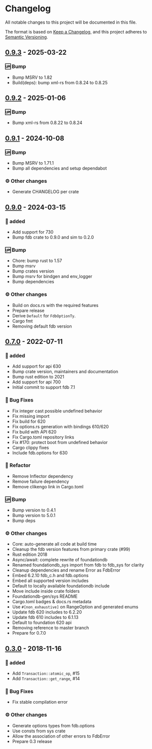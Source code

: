 # Changelog

All notable changes to this project will be documented in this file.

The format is based on [Keep a Changelog](https://keepachangelog.com/en/1.0.0/),
and this project adheres to [Semantic Versioning](https://semver.org/spec/v2.0.0.html).

## [0.9.3] - 2025-03-22

### <!-- 3 -->🆙 Bump

- Bump MSRV to 1.82
- Build(deps): bump xml-rs from 0.8.24 to 0.8.25

[0.9.3]: https://github.com/foundationdb-rs}/foundationdb-rs/compare/0.9.2..0.9.3

## [0.9.2] - 2025-01-06

### <!-- 3 -->🆙 Bump

- Bump xml-rs from 0.8.22 to 0.8.24

[0.9.2]: https://github.com/foundationdb-rs}/foundationdb-rs/compare/0.9.1..0.9.2

## [0.9.1] - 2024-10-08

### <!-- 3 -->🆙 Bump

- Bump MSRV to 1.71.1
- Bump all dependencies and setup dependabot

### <!-- 4 -->⚙️ Other changes

- Generate CHANGELOG per crate

[0.9.1]: https://github.com/foundationdb-rs}/foundationdb-rs/compare/0.9.0..0.9.1

## [0.9.0] - 2024-03-15

### <!-- 0 -->🚀 added

- Add support for 730
- Bump fdb crate to 0.9.0 and sim to 0.2.0

### <!-- 3 -->🆙 Bump

- Chore: bump rust to 1.57
- Bump msrv
- Bump crates version
- Bump msrv for bindgen and env_logger
- Bump dependencies

### <!-- 4 -->⚙️ Other changes

- Build on docs.rs with the required features
- Prepare release
- Derive `Default` for `FdbOptionTy`.
- Cargo fmt
- Removing default fdb version

## [0.7.0] - 2022-07-11

### <!-- 0 -->🚀 added

- Add support for api 630
- Bump crate version, maintainers and documentation
- Bump rust edition to 2021
- Add support for api 700
- Initial commit to support fdb 7.1

### <!-- 1 -->🐛 Bug Fixes

- Fix integer cast possible undefined behavior
- Fix missing import
- Fix build for 620
- Fix options.rs generation with bindings 610/620
- Fix build with API 620
- Fix Cargo.toml repository links
- Fix #170: protect boot from undefined behavior
- Cargo clippy fixes
- Include fdb.options for 630

### <!-- 2 -->🚜 Refactor

- Remove Inflector dependency
- Remove failure dependency
- Remove clikengo link in Cargo.toml

### <!-- 3 -->🆙 Bump

- Bump version to 0.4.1
- Bump version to 5.0.1
- Bump deps

### <!-- 4 -->⚙️ Other changes

- Core: auto-generate all code at build time
- Cleanup the fdb version features from primary crate (#99)
- Rust edition 2018
- Async/await: complete rewrite of foundationdb
- Renamed foundationdb_sys import from fdb to fdb_sys for clarity
- Cleanup dependencies and rename Error as FdbError
- Embed 6.2.10 fdb_c.h and fdb.options
- Embed all supported version includes
- Default to locally available foundationdb include
- Move include inside crate folders
- Foundationdb-gen/sys README
- Cargo.toml badges & docs.rs metadata
- Use `#[non_exhaustive]` on RangeOption and generated enums
- Update fdb 620 includes to 6.2.20
- Update fdb 610 includes to 6.1.13
- Default to foundation 620 api
- Removing reference to master branch
- Prepare for 0.7.0

## [0.3.0] - 2018-11-16

### <!-- 0 -->🚀 added

- Add `Transaction::atomic_op`, #15
- Add `Transaction::get_range`, #14

### <!-- 1 -->🐛 Bug Fixes

- Fix stable compilation error

### <!-- 4 -->⚙️ Other changes

- Generate options types from fdb.options
- Use consts from sys crate
- Allow the association of other errors to FdbError
- Prepare 0.3 release

[unreleased]: https://github.com/foundationdb-rs}/foundationdb-rs/compare/v0.9.0..HEAD
[0.9.0]: https://github.com/foundationdb-rs}/foundationdb-rs/compare/v0.7.0..v0.9.0
[0.7.0]: https://github.com/foundationdb-rs}/foundationdb-rs/compare/v0.3.0..v0.7.0
[0.3.0]: https://github.com/foundationdb-rs}/foundationdb-rs/compare/0.2..v0.3.0

<!-- generated by git-cliff -->
